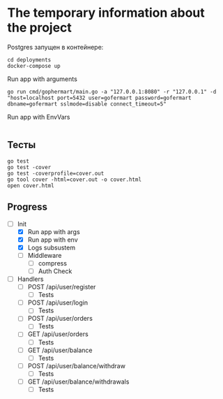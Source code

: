 # The temporary information about the project

Postgres запущен в контейнере:
```shell
cd deployments
docker-compose up
```

Run app with arguments
```shell
go run cmd/gophermart/main.go -a "127.0.0.1:8080" -r "127.0.0.1" -d "host=localhost port=5432 user=gofermart password=gofermart dbname=gofermart sslmode=disable connect_timeout=5"
```

Run app with EnvVars

```

```

## Тесты

```shell
go test
go test -cover
go test -coverprofile=cover.out
go tool cover -html=cover.out -o cover.html
open cover.html
```

## Progress

- [ ] Init
  - [x] Run app with args
  - [x] Run app with env
  - [x] Logs subsustem
  - [ ] Middleware
    - [ ] compress
    - [ ] Auth Check
- [ ] Handlers
  - [ ] POST /api/user/register
    - [ ] Tests
  - [ ] POST /api/user/login
    - [ ] Tests
  - [ ] POST /api/user/orders
    - [ ] Tests
  - [ ] GET /api/user/orders
    - [ ] Tests
  - [ ] GET /api/user/balance
    - [ ] Tests
  - [ ] POST /api/user/balance/withdraw
    - [ ] Tests
  - [ ] GET /api/user/balance/withdrawals
    - [ ] Tests